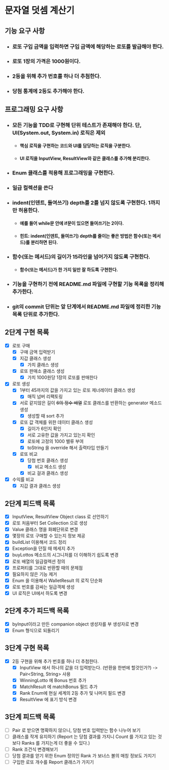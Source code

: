 # 문자열 덧셈 계산기

## 기능 요구 사항

- ### 로또 구입 금액을 입력하면 구입 금액에 해당하는 로또를 발급해야 한다.
- ### 로또 1장의 가격은 1000원이다.
- ### 2등을 위해 추가 번호를 하나 더 추첨한다.
- ### 당첨 통계에 2등도 추가해야 한다.


## 프로그래밍 요구 사항

- ### 모든 기능을 TDD로 구현해 단위 테스트가 존재해야 한다. 단, UI(System.out, System.in) 로직은 제외
    - #### 핵심 로직을 구현하는 코드와 UI를 담당하는 로직을 구분한다.
    - #### UI 로직을 InputView, ResultView와 같은 클래스를 추가해 분리한다.
- ### Enum 클래스를 적용해 프로그래밍을 구현한다.
- ### 일급 컬렉션을 쓴다
- ### indent(인덴트, 들여쓰기) depth를 2를 넘지 않도록 구현한다. 1까지만 허용한다.
    - #### 예를 들어 while문 안에 if문이 있으면 들여쓰기는 2이다.
    - #### 힌트: indent(인덴트, 들여쓰기) depth를 줄이는 좋은 방법은 함수(또는 메서드)를 분리하면 된다.
- ### 함수(또는 메서드)의 길이가 15라인을 넘어가지 않도록 구현한다.
    - #### 함수(또는 메서드)가 한 가지 일만 잘 하도록 구현한다.
- ### 기능을 구현하기 전에 README.md 파일에 구현할 기능 목록을 정리해 추가한다.
- ### git의 commit 단위는 앞 단계에서 README.md 파일에 정리한 기능 목록 단위로 추가한다.

## 2단계 구현 목록

- [x] 로또 구매
    - [x] 구매 금액 입력받기
    - [x] 지갑 클래스 생성
        - [x] 가치 클래스 생성
    - [x] 로또 판매소 클래스 생성
        - [x] 가치 1000원당 1장의 로또를 판매한다
- [x] 로또 생성
    - [x] 1부터 45까지의 값을 가지고 있는 로또 제너레이터 클래스 생성
        - [x] 매직 넘버 리팩토링
    - [x] 서로 같지않은 길이 ~~6의 정수 배열~~ 로또 클래스를 반환하는 generator 메소드 생성
        - [x] 생성할 때 sort 추가
    - [x] 로또 값 객체를 위한 데이터 클래스 생성
        - [x] 길이가 6인지 확인
        - [x] 서로 고유한 값을 가지고 있는지 확인
        - [x] 로또에 고정의 1000 밸류 부여
        - [x] toString 을 override 해서 출력타입 만들기
    - [x] 로또 비교
        - [x] 당첨 번호 클래스 생성
            - [x] 비교 메소드 생성
        - [x] 비교 걸과 클래스 생성
- [x] 수익률 비교
    -  [x] 지갑 결과 클래스 생성

## 2단계 피드백 목록

- [x] InputView, ResultView Object class 로 선언하기
- [x] 로또 처음부터 Set Collection 으로 생성
- [x] Value 클래스 명을 화폐단위로 변경
- [x] 몇장의 로또 구매할 수 있는지 정보 제공
- [x] buildList 이용해서 코드 정리
- [x] Exception을 던질 때 메세지 추가
- [x] buyLottos 메소드의 시그니처를 더 이해하기 쉽도록 변경
- [x] 로또 배열의 일급컬렉션 정의
- [x] 프로퍼티를 그대로 반환할 때의 문제점
- [x] 필요하지 않은 기능 제거
- [x] Enum 을 이용해서 WalletResult 의 로직 단순화
- [x] 로또 번호를 감싸는 일급객체 생성
- [x] UI 로직은 UI에서 하도록 변경

## 2단계 추가 피드백 목록
- [x] byInput이라고 만든 companion object 생성자를 부 생성자로 변경
- [x] Enum 형식으로 되돌리기

## 3단계 구현 목록

- [x] 2등 구현을 위해 추가 번호를 하나 더 추첨한다.
  - [x] InputView 에서 하나의 값을 더 입력받는다. (반환을 한번에 할것인가?) -> Pair<String, String> 사용
  - [x] WinningLotto 에 Bonus 번호 추가
  - [x] MatchResult 에 matchBonus 필드 추가
  - [x] Rank Enum에 현실 세계의 2등 추가 및 나머지 필드 변경
  - [x] ResultView 에 표기 방식 변경

## 3단계 피드백 목록
- [ ] Pair 로 받으면 명확하지 않으니, 당첨 번호 입력받는 함수 나누어 보기
- [ ] 클래스를 작게 유지하기 (Report 는 당첨 결과를 가지니 Count 를 가지고 있는 것보다 Ranks 를 가지는게 더 좋을 수 있다.)
- [ ] Rank 조건식 변경해보기
- [ ] 당첨 결과를 얻기 위한 Enum 정의인 Rank 가 보너스 볼의 매칭 정보도 가지기
- [ ] 구입한 로또 개수를 Report 클래스가 가지기
